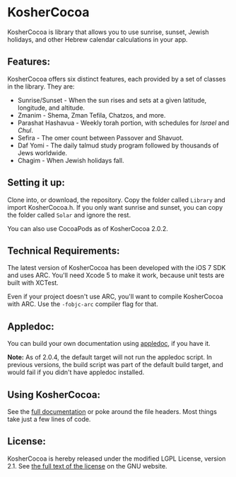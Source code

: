 KosherCocoa
===========

KosherCocoa is library that allows you to use sunrise, sunset, Jewish holidays, and other Hebrew calendar calculations in your app.

Features:
---
KosherCocoa offers six distinct features, each provided by a set of classes in the library. They are:

- Sunrise/Sunset - When the sun rises and sets at a given latitude, longitude, and altitude.
- Zmanim - Shema, Zman Tefila, Chatzos, and more.
- Parashat Hashavua - Weekly torah portion, with schedules for *Israel* and *Chul*.
- Sefira - The omer count between Passover and Shavuot.  
- Daf Yomi - The daily talmud study program followed by thousands of Jews worldwide.
- Chagim - When Jewish holidays fall.

Setting it up:
---
Clone into, or download, the repository. Copy the folder called `Library` and import KosherCocoa.h. If you only want sunrise and sunset, you can copy the folder called `Solar` and ignore the rest.

You can also use CocoaPods as of KosherCocoa 2.0.2.

Technical Requirements:
---
The latest version of KosherCocoa has been developed with the iOS 7 SDK and uses ARC. You'll need Xcode 5 to make it work, because unit tests are built with XCTest.

Even if your project doesn't use ARC, you'll want to compile KosherCocoa with ARC. Use the `-fobjc-arc` compiler flag for that.

Appledoc:
---
You can build your own documentation using [appledoc](https://github.com/tomaz/appledoc), if you have it.

**Note:** As of 2.0.4, the default target will not run the appledoc script. In previous versions, the build script was part of the default build target, and would fail if you didn't have appledoc installed.

Using KosherCocoa:
---
See the [full documentation](https://github.com/MosheBerman/KosherCocoa/blob/master/Documentation.md) or poke around the file headers. Most things take just a few lines of code.

License:
---
KosherCocoa is hereby released under the modified LGPL License, version 2.1. See [the full text of the license](http://www.gnu.org/licenses/old-licenses/lgpl-2.1.html) on the GNU website.
